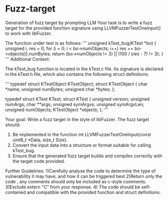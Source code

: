 # Fuzz-target
Generation of fuzz target by prompting LLM 
<Prompt>
Your task is to write a fuzz target for the provided function signature using LLVMFuzzerTestOneInput() to work with libFuzzer.

The function under test is as follows:
'''
unsigned kTest_bug(KTest *bo) {
  unsigned i, res = 0;
  for (i = 0; i < bo->numObjects; i++)
      res += bo->objects[i].numBytes;
  return (bo->numObjects != 3) || (100 / (res - 7) != 3);
}
'''
Additional Context:

The kTest_bug function is located in the kTest.c file.
Its signature is declared in the kTest.h file, which also contains the following struct definitions:

'''
typedef struct KTestObject KTestObject;
struct KTestObject {
  char *name;
  unsigned numBytes;
  unsigned char *bytes;
};

typedef struct KTest KTest;
struct KTest {
  unsigned version;
  unsigned numArgs;
  char **args;
  unsigned symArgvs;
  unsigned symArgvLen;
  unsigned numObjects;
  KTestObject *objects;
};
'''

Your goal: 
Write a fuzz target in the style of libFuzzer. The fuzz target should:

1) Be implemented in the function int LLVMFuzzerTestOneInput(const uint8_t *Data, size_t Size).
2) Convert the input data into a structure or format suitable for calling kTest_bug.
3) Ensure that the generated fuzz target  builds and compiles correctly with the target code provided.

Further Guidelines:
1)Carefully analyse the code to determine the type of vulnerability it may have, and how it can be triggered best 
2)Return only the code , any comments should only be included as c-style comments.
3)Exclude extern "C" from your response.
4) The code should be self-contained and compatible with the provided function and struct definitions.



 
